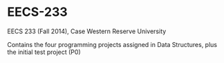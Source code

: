 # EECS-233
EECS 233 (Fall 2014), Case Western Reserve University

Contains the four programming projects assigned in Data Structures, plus the initial test project (P0)
